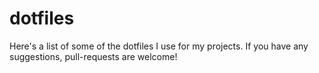 # dotfiles
Here's a list of some of the dotfiles I use for my projects. If you have any suggestions, pull-requests are welcome!
